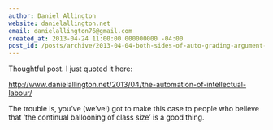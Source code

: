 ```yaml
---
author: Daniel Allington
website: danielallington.net
email: danielallington76@gmail.com
created_at: 2013-04-24 11:00:00.000000000 -04:00
post_id: /posts/archive/2013-04-04-both-sides-of-auto-grading-argument-miss-the-point/
---
```



Thoughtful post. I just quoted it here:

http://www.danielallington.net/2013/04/the-automation-of-intellectual-labour/

The trouble is, you’ve (we’ve!) got to make this case to people who believe that ‘the continual ballooning of class size’ is a good thing.
